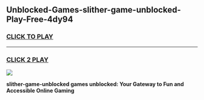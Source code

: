 
## Unblocked-Games-slither-game-unblocked-Play-Free-4dy94
<h3>
<a href="https://premium76.site?title=slither-game-unblocked&ref=23A">CLICK TO PLAY</a></h3>
<hr>

<h3>
<a href="https://premium76.site?title=slither-game-unblocked&ref=23A">CLICK 2 PLAY</a>
  
</h3>

<a href="https://premium76.site?title=slither-game-unblocked&ref=23A"><img src="https://clearcache.store/games.png"></a>


**slither-game-unblocked games unblocked: Your Gateway to Fun and Accessible Online Gaming**
